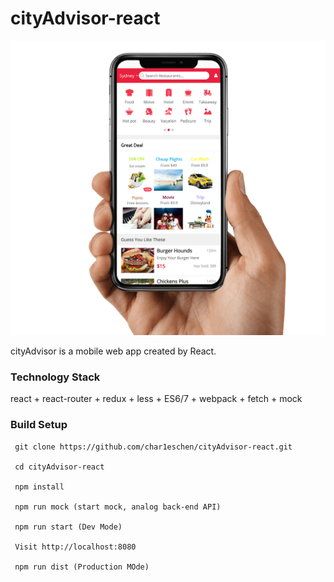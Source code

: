 # cityAdvisor-react

![](https://github.com/char1eschen/cityAdvisor-react/blob/master/img/project-showcase-cityadvisor.png)

cityAdvisor is a mobile web app created by React.

### Technology Stack

react + react-router + redux + less + ES6/7 + webpack + fetch + mock

### Build Setup

```
 git clone https://github.com/char1eschen/cityAdvisor-react.git

 cd cityAdvisor-react

 npm install
 
 npm run mock (start mock, analog back-end API)
  
 npm run start (Dev Mode)

 Visit http://localhost:8080

 npm run dist (Production MOde)
```
